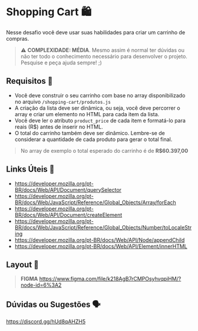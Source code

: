 # Shopping Cart 🛍️

Nesse desafio você deve usar suas habilidades para criar um carrinho de compras.

> ⚠️ **COMPLEXIDADE: MÉDIA**. Mesmo assim é normal ter dúvidas ou não ter todo o conhecimento necessário para desenvolver o projeto. Pesquise e peça ajuda sempre! ;)

## Requisitos 📌

- Você deve construir o seu carrinho com base no array disponibilizado no arquivo `/shopping-cart/produtos.js`
- A criação da lista deve ser dinâmica, ou seja, você deve percorrer o array e criar um elemento no HTML para cada item da lista.
- Você deve ler o atributo `product_price` de cada item e formatá-lo para reais (R$) antes de inserir no HTML.
- O total do carrinho também deve ser dinâmico. Lembre-se de considerar a quantidade de cada produto para gerar o total final.

> No array de exemplo o total esperado do carrinho é de **R$60.397,00**

## Links Úteis 🔗

- https://developer.mozilla.org/pt-BR/docs/Web/API/Document/querySelector
- https://developer.mozilla.org/pt-BR/docs/Web/JavaScript/Reference/Global_Objects/Array/forEach
- https://developer.mozilla.org/pt-BR/docs/Web/API/Document/createElement
- https://developer.mozilla.org/pt-BR/docs/Web/JavaScript/Reference/Global_Objects/Number/toLocaleString
- https://developer.mozilla.org/pt-BR/docs/Web/API/Node/appendChild
- https://developer.mozilla.org/pt-BR/docs/Web/API/Element/innerHTML

## Layout 🎨

> **FIGMA**
> https://www.figma.com/file/k218AgB7rCMPOsyhvqpiHM/?node-id=6%3A2

## Dúvidas ou Sugestões 🗣️

https://discord.gg/hUd8qAHZH5